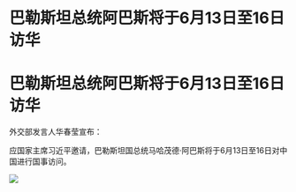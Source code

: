 # 巴勒斯坦总统阿巴斯将于6月13日至16日访华

# 巴勒斯坦总统阿巴斯将于6月13日至16日访华

外交部发言人华春莹宣布：

应国家主席习近平邀请，巴勒斯坦国总统马哈茂德·阿巴斯将于6月13日至16日对中国进行国事访问。

![](https://inews.gtimg.com/om_bt/OXzaKg25ypW__wzitQLDCko3aTSkULtcpNFslvYgE2me0AA/1000)

